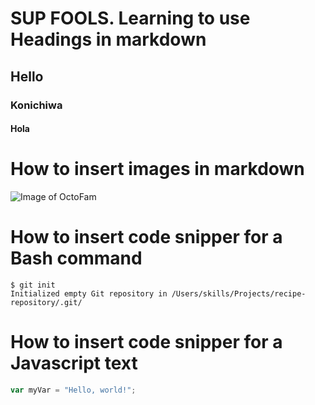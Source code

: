# SUP FOOLS. Learning to use Headings in markdown
## Hello
### Konichiwa
#### Hola

# How to insert images in markdown
![Image of OctoFam](https://octodex.github.com/images/OctoAsians_dex_Full.png)


# How to insert code snipper for a Bash command
```
$ git init
Initialized empty Git repository in /Users/skills/Projects/recipe-repository/.git/
```


# How to insert code snipper for a Javascript text
``` javascript
var myVar = "Hello, world!";
```
